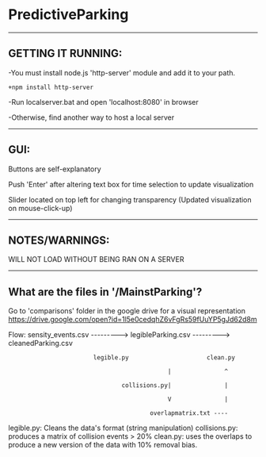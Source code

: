 # PredictiveParking

---------------------------------------------------------------------------------------------------

##  **GETTING IT RUNNING:**

-You must install node.js 'http-server' module and add it to your path.

	+npm install http-server

-Run localserver.bat and open 'localhost:8080' in browser

-Otherwise, find another way to host a local server

---------------------------------------------------------------------------------------------------

##  **GUI:**

Buttons are self-explanatory

Push 'Enter' after altering text box for time selection to update visualization

Slider located on top left for changing transparency (Updated visualization on mouse-click-up)

---------------------------------------------------------------------------------------------------

##  **NOTES/WARNINGS:**

WILL NOT LOAD WITHOUT BEING RAN ON A SERVER

---------------------------------------------------------------------------------------------------

## **What are the files in '/MainstParking'?**

Go to 'comparisons' folder in the google drive for a visual representation
https://drive.google.com/open?id=1l5e0cedqhZ6vFgRs59fUuYP5gJd62d8m


Flow:
		sensity_events.csv  --------->	legibleParking.csv  --------->	cleanedParking.csv

							legible.py 						clean.py

	                       						 |               ^

	                       			collisions.py|				 |

	                       						 V 				 |

	                       					overlapmatrix.txt ----



legible.py: Cleans the data's format (string manipulation)
collisions.py: produces a matrix of collision events > 20%
clean.py: uses the overlaps to produce a new version of the data with 10% removal bias.
